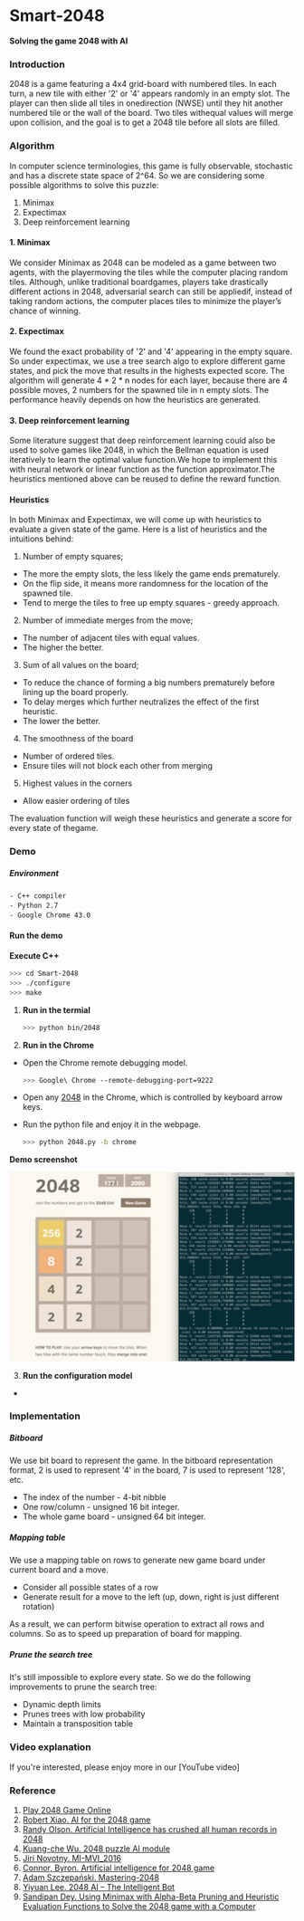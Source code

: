 # Smart-2048
**Solving the game 2048 with AI**

### Introduction

2048 is a game featuring a 4x4 grid-board with numbered tiles. In each turn, a new tile with either '2' or '4' appears randomly in an empty slot. The player can then slide all tiles in onedirection (NWSE) until they hit another numbered tile or the wall of the board. Two tiles withequal values will merge upon collision, and the goal is to get a 2048 tile before all slots are filled.

### Algorithm

In computer science terminologies, this game is fully observable, stochastic and has a discrete state space of 2^64. So we are considering some possible algorithms to solve this puzzle:

1. Minimax
2. Expectimax
3. Deep reinforcement learning

#### 1. Minimax

We consider Minimax as 2048 can be modeled as a game between two agents, with the playermoving the tiles while the computer placing random tiles. Although, unlike traditional boardgames, players take drastically different actions in 2048, adversarial search can still be appliedif, instead of taking random actions, the computer places tiles to minimize the player’s chance of winning.

#### 2. Expectimax

We found the exact probability of '2' and '4' appearing in the empty square. So under expectimax, we use a tree search algo to explore different game states, and pick the move that results in the highests expected score. The algorithm will generate 4 * 2 * n nodes for each layer, because there are 4 possible moves, 2 numbers for the spawned tile in n empty slots. The performance heavily depends on how the heuristics are generated.

#### 3. Deep reinforcement learning

Some literature suggest that deep reinforcement learning could also be used to solve games like 2048, in which the Bellman equation is used iteratively to learn the optimal value function.We hope to implement this with neural network or linear function as the function approximator.The heuristics mentioned above can be reused to define the reward function.

#### Heuristics

In both Minimax and Expectimax, we will come up with heuristics to evaluate a given state of the game. Here is a list of heuristics and the intuitions behind:

1. Number of empty squares;

- The more the empty slots, the less likely the game ends prematurely.
- On the flip side, it means more randomness for the location of the spawned tile.
- Tend to merge the tiles to free up empty squares - greedy approach.

2. Number of immediate merges from the move;

- The number of adjacent tiles with equal values. 
- The higher the better.

3. Sum of all values on the board;

- To reduce the chance of forming a big numbers prematurely before lining up the board properly. 
- To delay merges which further neutralizes the effect of the first heuristic.
- The lower the better.

4. The smoothness of the board

- Number of ordered tiles.
- Ensure tiles will not block each other from merging

5. Highest values in the corners

- Allow easier ordering of tiles

The evaluation function will weigh these heuristics and generate a score for every state of thegame.

### Demo

##### Environment

``` bash
- C++ compiler
- Python 2.7
- Google Chrome 43.0
```

#### Run the demo

**Execute C++**

```bash
>>> cd Smart-2048
>>> ./configure
>>> make
```

1. **Run in the termial**

   ``` bash
   >>> python bin/2048
   ```



2. **Run in the Chrome**

- Open the Chrome remote debugging model.

  ``` bash
  >>> Google\ Chrome --remote-debugging-port=9222
  ```

- Open any [2048](http://2048game.com/) in the Chrome, which is controlled by keyboard arrow keys.

- Run the python file and enjoy it in the webpage.

  ``` bash 
  >>> python 2048.py -b chrome
  ```

**Demo screenshot**

![screen1](https://raw.githubusercontent.com/HermanZzz/Smart-2048/master/img/screen1.png)

3. **Run the configuration model**

- ​


### Implementation

##### Bitboard

We use bit board to represent the game. In the bitboard representation format, 2 is used to represent '4' in the board, 7 is used to represent '128', etc.

- The index of the number - 4-bit nibble
- One row/column - unsigned 16 bit integer.
- The whole game board - unsigned 64 bit integer.

##### Mapping table

We use a mapping table on rows to generate new game board under current board and a move.

- Consider all possible states of a row 
- Generate result for a move to the left (up, down, right is just different rotation)

As a result, we can perform bitwise operation to extract all rows and columns. So as to speed up preparation of board for mapping.

##### Prune the search tree

It's still impossible to explore every state. So we do the following improvements to prune the search tree:

- Dynamic depth limits
- Prunes trees with low probability
- Maintain a transposition table

### Video explanation

If you're interested, please enjoy more in our [YouTube video]

### Reference

1. [Play 2048 Game Online](http://gabrielecirulli.github.io/2048/)
2. [Robert Xiao. AI for the 2048 game](https://github.com/nneonneo/2048-ai)
3. [Randy Olson. Artificial Intelligence has crushed all human records in 2048](http://spartanideas.msu.edu/2015/04/27/artificial-intelligence-has-crushed-all-human-records-in-2048-heres-how-the-ai-pulled-it-off/)
4. [Kuang-che Wu. 2048 puzzle AI module](https://github.com/kcwu/2048-python)
5. [Jiri Novotny. MI-MVI_2016](https://github.com/gorgitko/MI-MVI_2016)
6. [Connor, Byron. Artificial intelligence for 2048 game](https://github.com/rcbyron/2048-ai)
7. [Adam Szczepański. Mastering-2048](https://github.com/aszczepanski/2048)
8. [Yiyuan Lee. 2048 AI – The Intelligent Bot](https://codemyroad.wordpress.com/2014/05/14/2048-ai-the-intelligent-bot/)
9. [Sandipan Dey. Using Minimax with Alpha-Beta Pruning and Heuristic Evaluation Functions to Solve the 2048 game with a Computer](https://sandipanweb.wordpress.com/2017/03/06/using-minimax-with-alpha-beta-pruning-and-heuristic-evaluation-to-solve-2048-game-with-computer/)

